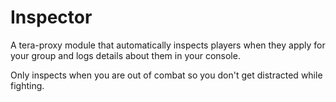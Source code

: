 # Inspector  

A tera-proxy module that automatically inspects players when they apply for your group and logs details about them in your console.  

Only inspects when you are out of combat so you don't get distracted while fighting.  
